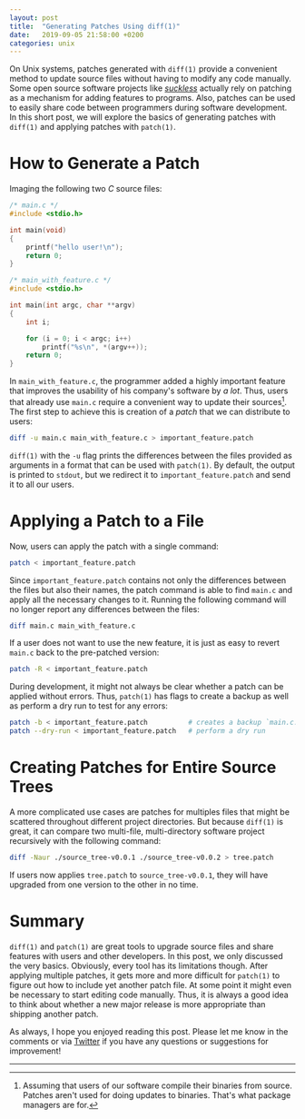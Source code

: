 ```yaml
---
layout: post
title:  "Generating Patches Using diff(1)"
date:   2019-09-05 21:58:00 +0200
categories: unix
---
```


On Unix systems, patches generated with `diff(1)` provide a convenient method to update source files without having to modify any code manually. Some open source software projects like *[suckless](https://suckless.org/)* actually rely on patching as a mechanism for adding features to programs. Also, patches can be used to easily share code between programmers during software development. In this short post, we will explore the basics of generating patches with `diff(1)` and applying patches with `patch(1)`.

# How to Generate a Patch
Imaging the following two *C* source files:

```c
/* main.c */
#include <stdio.h>

int main(void)
{
    printf("hello user!\n");
    return 0;
}

/* main_with_feature.c */
#include <stdio.h>

int main(int argc, char **argv)
{
    int i;

    for (i = 0; i < argc; i++)
        printf("%s\n", *(argv++));
    return 0;
}
```

In `main_with_feature.c`, the programmer added a highly important feature that improves the usability of his company's software by *a lot*. Thus, users that already use `main.c` require a convenient way to update their sources[^1]. The first step to achieve this is creation of a *patch* that we can distribute to users:

```bash
diff -u main.c main_with_feature.c > important_feature.patch
```

`diff(1)` with the `-u` flag prints the differences between the files provided as arguments in a format that can be used with `patch(1)`. By default, the output is printed to `stdout`, but we redirect it to `important_feature.patch` and send it to all our users.

# Applying a Patch to a File
Now, users can apply the patch with a single command:

```bash
patch < important_feature.patch
```

Since `important_feature.patch` contains not only the differences between the files but also their names, the patch command is able to find `main.c` and apply all the necessary changes to it. Running the following command will no longer report any differences between the files:

```bash
diff main.c main_with_feature.c
```

If a user does not want to use the new feature, it is just as easy to revert `main.c` back to the pre-patched version:

```bash
patch -R < important_feature.patch
```

During development, it might not always be clear whether a patch can be applied without errors. Thus, `patch(1)` has flags to create a backup as well as perform a dry run to test for any errors:

```bash
patch -b < important_feature.patch          # creates a backup `main.c.orig'
patch --dry-run < important_feature.patch   # perform a dry run
```

# Creating Patches for Entire Source Trees
A more complicated use cases are patches for multiples files that might be scattered throughout different project directories. But because `diff(1)` is great, it can compare two multi-file, multi-directory software project recursively with the following command:

```bash
diff -Naur ./source_tree-v0.0.1 ./source_tree-v0.0.2 > tree.patch
```

If users now applies `tree.patch` to `source_tree-v0.0.1`, they will have upgraded from one version to the other in no time.

# Summary
`diff(1)` and `patch(1)` are great tools to upgrade source files and share features with users and other developers. In this post, we only discussed the very basics. Obviously, every tool has its limitations though. After applying multiple patches, it gets more and more difficult for `patch(1)` to figure out how to include yet another patch file. At some point it might even be necessary to start editing code manually. Thus, it is always a good idea to think about whether a new major release is more appropriate than shipping another patch.

As always, I hope you enjoyed reading this post. Please let me know in the comments or via [Twitter](https://twitter.com/DogtorDash) if you have any questions or suggestions for improvement!

<hr class="hr-light">

[^1]: Assuming that users of our software compile their binaries from source. Patches aren't used for doing updates to binaries. That's what package managers are for.
